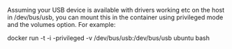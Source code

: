 Assuming your USB device is available with drivers working etc on the host in /dev/bus/usb, you can mount this in the container using privileged mode and the volumes option. For example:

docker run -t -i -privileged -v /dev/bus/usb:/dev/bus/usb ubuntu bash


